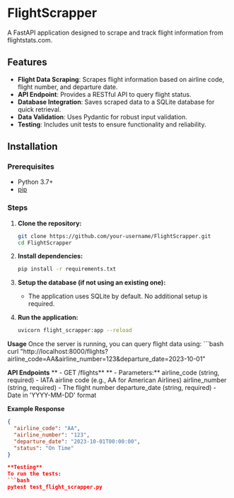 # FlightScrapper

A FastAPI application designed to scrape and track flight information from flightstats.com.

## Features

- **Flight Data Scraping**: Scrapes flight information based on airline code, flight number, and departure date.
- **API Endpoint**: Provides a RESTful API to query flight status.
- **Database Integration**: Saves scraped data to a SQLite database for quick retrieval.
- **Data Validation**: Uses Pydantic for robust input validation.
- **Testing**: Includes unit tests to ensure functionality and reliability.

## Installation

### Prerequisites

- Python 3.7+
- [pip](https://pip.pypa.io/en/stable/installation/)

### Steps

1. **Clone the repository:**
   ```bash
   git clone https://github.com/your-username/FlightScrapper.git
   cd FlightScrapper

2. **Install dependencies:**
   ```bash
   pip install -r requirements.txt

3. **Setup the database (if not using an existing one):**
    - The application uses SQLite by default. No additional setup is required.

4. **Run the application:**
   ```bash
   uvicorn flight_scrapper:app --reload

**Usage**
    Once the server is running, you can query flight data using:
    ```bash
    curl "http://localhost:8000/flights?airline_code=AA&airline_number=123&departure_date=2023-10-01"

**API Endpoints**
    ** - GET /flights**
        ** - Parameters:**
            airline_code (string, required) - IATA airline code (e.g., AA for American Airlines)
            airline_number (string, required) - The flight number
            departure_date (string, required) - Date in 'YYYY-MM-DD' format

**Example Response**
```json
{
  "airline_code": "AA",
  "airline_number": "123",
  "departure_date": "2023-10-01T00:00:00",
  "status": "On Time"
}

**Testing**
To run the tests:
```bash
pytest test_flight_scrapper.py

